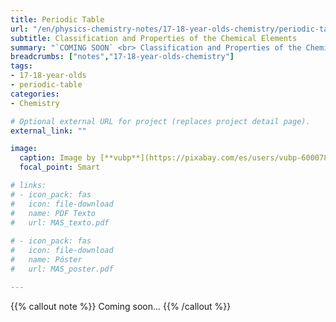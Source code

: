 ```yaml
---
title: Periodic Table
url: "/en/physics-chemistry-notes/17-18-year-olds-chemistry/periodic-table"
subtitle: Classification and Properties of the Chemical Elements
summary: "`COMING SOON` <br> Classification and Properties of the Chemical Elements."
breadcrumbs: ["notes","17-18-year-olds-chemistry"]
tags:
- 17-18-year-olds
- periodic-table
categories:
- Chemistry

# Optional external URL for project (replaces project detail page).
external_link: ""

image:
  caption: Image by [**vubp**](https://pixabay.com/es/users/vubp-6000785/) on [Pixabay](https://pixabay.com/es/)
  focal_point: Smart

# links:
# - icon_pack: fas
#   icon: file-download
#   name: PDF Texto
#   url: MAS_texto.pdf
  
# - icon_pack: fas
#   icon: file-download
#   name: Póster
#   url: MAS_poster.pdf

---
```


{{% callout note %}}
Coming soon...
{{% /callout %}}